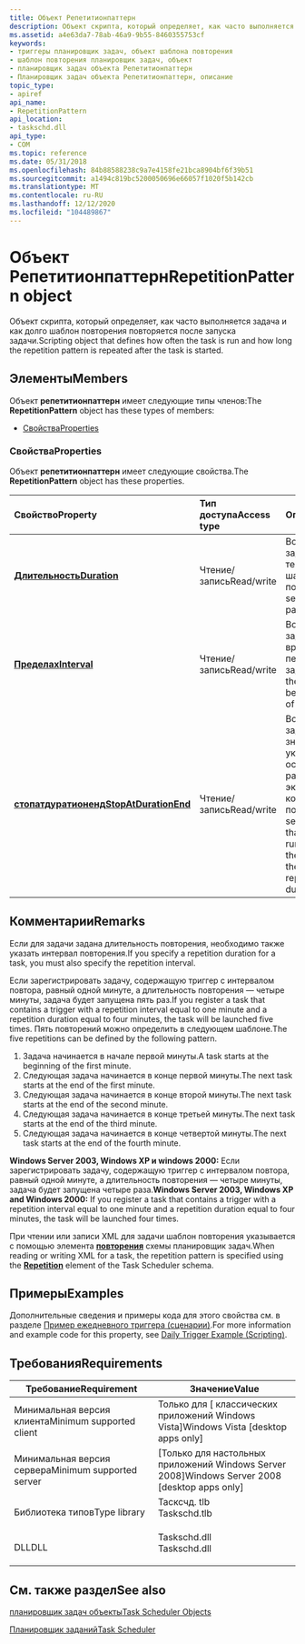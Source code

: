```yaml
---
title: Объект Репетитионпаттерн
description: Объект скрипта, который определяет, как часто выполняется задача и как долго шаблон повторения повторяется после запуска задачи.
ms.assetid: a4e63da7-78ab-46a9-9b55-8460355753cf
keywords:
- триггеры планировщик задач, объект шаблона повторения
- шаблон повторения планировщик задач, объект
- планировщик задач объекта Репетитионпаттерн
- Планировщик задач объекта Репетитионпаттерн, описание
topic_type:
- apiref
api_name:
- RepetitionPattern
api_location:
- taskschd.dll
api_type:
- COM
ms.topic: reference
ms.date: 05/31/2018
ms.openlocfilehash: 84b88588238c9a7e4158fe21bca8904bf6f39b51
ms.sourcegitcommit: a1494c819bc5200050696e66057f1020f5b142cb
ms.translationtype: MT
ms.contentlocale: ru-RU
ms.lasthandoff: 12/12/2020
ms.locfileid: "104489867"
---
```

# <a name="repetitionpattern-object"></a><span data-ttu-id="d633b-107">Объект Репетитионпаттерн</span><span class="sxs-lookup"><span data-stu-id="d633b-107">RepetitionPattern object</span></span>

<span data-ttu-id="d633b-108">Объект скрипта, который определяет, как часто выполняется задача и как долго шаблон повторения повторяется после запуска задачи.</span><span class="sxs-lookup"><span data-stu-id="d633b-108">Scripting object that defines how often the task is run and how long the repetition pattern is repeated after the task is started.</span></span>

## <a name="members"></a><span data-ttu-id="d633b-109">Элементы</span><span class="sxs-lookup"><span data-stu-id="d633b-109">Members</span></span>

<span data-ttu-id="d633b-110">Объект **репетитионпаттерн** имеет следующие типы членов:</span><span class="sxs-lookup"><span data-stu-id="d633b-110">The **RepetitionPattern** object has these types of members:</span></span>

-   [<span data-ttu-id="d633b-111">Свойства</span><span class="sxs-lookup"><span data-stu-id="d633b-111">Properties</span></span>](#properties)

### <a name="properties"></a><span data-ttu-id="d633b-112">Свойства</span><span class="sxs-lookup"><span data-stu-id="d633b-112">Properties</span></span>

<span data-ttu-id="d633b-113">Объект **репетитионпаттерн** имеет следующие свойства.</span><span class="sxs-lookup"><span data-stu-id="d633b-113">The **RepetitionPattern** object has these properties.</span></span>



| <span data-ttu-id="d633b-114">Свойство</span><span class="sxs-lookup"><span data-stu-id="d633b-114">Property</span></span>                                                                    | <span data-ttu-id="d633b-115">Тип доступа</span><span class="sxs-lookup"><span data-stu-id="d633b-115">Access type</span></span>           | <span data-ttu-id="d633b-116">Описание</span><span class="sxs-lookup"><span data-stu-id="d633b-116">Description</span></span>                                                                                                                                        |
|:----------------------------------------------------------------------------|:----------------------|:---------------------------------------------------------------------------------------------------------------------------------------------------|
| [<span data-ttu-id="d633b-117">**Длительность**</span><span class="sxs-lookup"><span data-stu-id="d633b-117">**Duration**</span></span>](repetitionpattern-duration.md)<br/>                   | <span data-ttu-id="d633b-118">Чтение/запись</span><span class="sxs-lookup"><span data-stu-id="d633b-118">Read/write</span></span><br/> | <span data-ttu-id="d633b-119">Возвращает или задает время, в течение которого шаблон повторяется.</span><span class="sxs-lookup"><span data-stu-id="d633b-119">Gets or sets how long the pattern is repeated.</span></span><br/>                                                                                          |
| [<span data-ttu-id="d633b-120">**Пределах**</span><span class="sxs-lookup"><span data-stu-id="d633b-120">**Interval**</span></span>](repetitionpattern-interval.md)<br/>                   | <span data-ttu-id="d633b-121">Чтение/запись</span><span class="sxs-lookup"><span data-stu-id="d633b-121">Read/write</span></span><br/> | <span data-ttu-id="d633b-122">Возвращает или задает интервал времени между перезапусками задачи.</span><span class="sxs-lookup"><span data-stu-id="d633b-122">Gets or sets the amount of time between each restart of the task.</span></span><br/>                                                                       |
| [<span data-ttu-id="d633b-123">**стопатдуратионенд**</span><span class="sxs-lookup"><span data-stu-id="d633b-123">**StopAtDurationEnd**</span></span>](repetitionpattern-stopatdurationend.md)<br/> | <span data-ttu-id="d633b-124">Чтение/запись</span><span class="sxs-lookup"><span data-stu-id="d633b-124">Read/write</span></span><br/> | <span data-ttu-id="d633b-125">Возвращает или задает логическое значение, указывающее, останавливается ли работающий экземпляр задачи в конце шаблона повторения.</span><span class="sxs-lookup"><span data-stu-id="d633b-125">Gets or sets a Boolean value that indicates if a running instance of the task is stopped at the end of the repetition pattern duration.</span></span><br/> |



 

## <a name="remarks"></a><span data-ttu-id="d633b-126">Комментарии</span><span class="sxs-lookup"><span data-stu-id="d633b-126">Remarks</span></span>

<span data-ttu-id="d633b-127">Если для задачи задана длительность повторения, необходимо также указать интервал повторения.</span><span class="sxs-lookup"><span data-stu-id="d633b-127">If you specify a repetition duration for a task, you must also specify the repetition interval.</span></span>

<span data-ttu-id="d633b-128">Если зарегистрировать задачу, содержащую триггер с интервалом повтора, равный одной минуте, а длительность повторения — четыре минуты, задача будет запущена пять раз.</span><span class="sxs-lookup"><span data-stu-id="d633b-128">If you register a task that contains a trigger with a repetition interval equal to one minute and a repetition duration equal to four minutes, the task will be launched five times.</span></span> <span data-ttu-id="d633b-129">Пять повторений можно определить в следующем шаблоне.</span><span class="sxs-lookup"><span data-stu-id="d633b-129">The five repetitions can be defined by the following pattern.</span></span>

1.  <span data-ttu-id="d633b-130">Задача начинается в начале первой минуты.</span><span class="sxs-lookup"><span data-stu-id="d633b-130">A task starts at the beginning of the first minute.</span></span>
2.  <span data-ttu-id="d633b-131">Следующая задача начинается в конце первой минуты.</span><span class="sxs-lookup"><span data-stu-id="d633b-131">The next task starts at the end of the first minute.</span></span>
3.  <span data-ttu-id="d633b-132">Следующая задача начинается в конце второй минуты.</span><span class="sxs-lookup"><span data-stu-id="d633b-132">The next task starts at the end of the second minute.</span></span>
4.  <span data-ttu-id="d633b-133">Следующая задача начинается в конце третьей минуты.</span><span class="sxs-lookup"><span data-stu-id="d633b-133">The next task starts at the end of the third minute.</span></span>
5.  <span data-ttu-id="d633b-134">Следующая задача начинается в конце четвертой минуты.</span><span class="sxs-lookup"><span data-stu-id="d633b-134">The next task starts at the end of the fourth minute.</span></span>

<span data-ttu-id="d633b-135">**Windows Server 2003, Windows XP и windows 2000:** Если зарегистрировать задачу, содержащую триггер с интервалом повтора, равный одной минуте, а длительность повторения — четыре минуты, задача будет запущена четыре раза.</span><span class="sxs-lookup"><span data-stu-id="d633b-135">**Windows Server 2003, Windows XP and Windows 2000:** If you register a task that contains a trigger with a repetition interval equal to one minute and a repetition duration equal to four minutes, the task will be launched four times.</span></span>

<span data-ttu-id="d633b-136">При чтении или записи XML для задачи шаблон повторения указывается с помощью элемента [**повторения**](taskschedulerschema-repetition-triggerbasetype-element.md) схемы планировщик задач.</span><span class="sxs-lookup"><span data-stu-id="d633b-136">When reading or writing XML for a task, the repetition pattern is specified using the [**Repetition**](taskschedulerschema-repetition-triggerbasetype-element.md) element of the Task Scheduler schema.</span></span>

## <a name="examples"></a><span data-ttu-id="d633b-137">Примеры</span><span class="sxs-lookup"><span data-stu-id="d633b-137">Examples</span></span>

<span data-ttu-id="d633b-138">Дополнительные сведения и примеры кода для этого свойства см. в разделе [Пример ежедневного триггера (сценарии)](daily-trigger-example--scripting-.md).</span><span class="sxs-lookup"><span data-stu-id="d633b-138">For more information and example code for this property, see [Daily Trigger Example (Scripting)](daily-trigger-example--scripting-.md).</span></span>

## <a name="requirements"></a><span data-ttu-id="d633b-139">Требования</span><span class="sxs-lookup"><span data-stu-id="d633b-139">Requirements</span></span>



| <span data-ttu-id="d633b-140">Требование</span><span class="sxs-lookup"><span data-stu-id="d633b-140">Requirement</span></span> | <span data-ttu-id="d633b-141">Значение</span><span class="sxs-lookup"><span data-stu-id="d633b-141">Value</span></span> |
|-------------------------------------|-----------------------------------------------------------------------------------------|
| <span data-ttu-id="d633b-142">Минимальная версия клиента</span><span class="sxs-lookup"><span data-stu-id="d633b-142">Minimum supported client</span></span><br/> | <span data-ttu-id="d633b-143">Только для \[ классических приложений Windows Vista\]</span><span class="sxs-lookup"><span data-stu-id="d633b-143">Windows Vista \[desktop apps only\]</span></span><br/>                                          |
| <span data-ttu-id="d633b-144">Минимальная версия сервера</span><span class="sxs-lookup"><span data-stu-id="d633b-144">Minimum supported server</span></span><br/> | <span data-ttu-id="d633b-145">\[Только для настольных приложений Windows Server 2008\]</span><span class="sxs-lookup"><span data-stu-id="d633b-145">Windows Server 2008 \[desktop apps only\]</span></span><br/>                                    |
| <span data-ttu-id="d633b-146">Библиотека типов</span><span class="sxs-lookup"><span data-stu-id="d633b-146">Type library</span></span><br/>             | <dl> <span data-ttu-id="d633b-147"><dt>Тасксчд. tlb</dt></span><span class="sxs-lookup"><span data-stu-id="d633b-147"><dt>Taskschd.tlb</dt></span></span> </dl> |
| <span data-ttu-id="d633b-148">DLL</span><span class="sxs-lookup"><span data-stu-id="d633b-148">DLL</span></span><br/>                      | <dl> <span data-ttu-id="d633b-149"><dt>Taskschd.dll</dt></span><span class="sxs-lookup"><span data-stu-id="d633b-149"><dt>Taskschd.dll</dt></span></span> </dl> |



## <a name="see-also"></a><span data-ttu-id="d633b-150">См. также раздел</span><span class="sxs-lookup"><span data-stu-id="d633b-150">See also</span></span>

<dl> <dt>

[<span data-ttu-id="d633b-151">планировщик задач объекты</span><span class="sxs-lookup"><span data-stu-id="d633b-151">Task Scheduler Objects</span></span>](task-scheduler-objects.md)
</dt> <dt>

[<span data-ttu-id="d633b-152">Планировщик заданий</span><span class="sxs-lookup"><span data-stu-id="d633b-152">Task Scheduler</span></span>](task-scheduler-start-page.md)
</dt> </dl>

 

 





